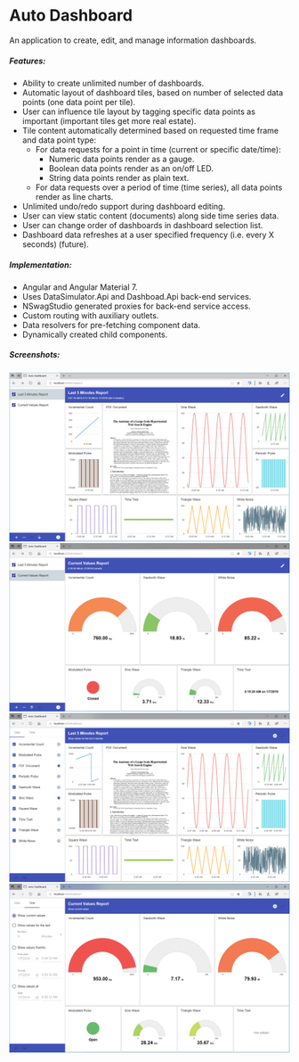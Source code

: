 # Auto Dashboard

An application to create, edit, and manage information dashboards.

##### Features:

- Ability to create unlimited number of dashboards.
- Automatic layout of dashboard tiles, based on number of selected data points (one data point per tile).
- User can influence tile layout by tagging specific data points as important (important tiles get more real estate).
- Tile content automatically determined based on requested time frame and data point type:
  - For data requests for a point in time (current or specific date/time):
    - Numeric data points render as a gauge.
    - Boolean data points render as an on/off LED.
    - String data points render as plain text.
  - For data requests over a period of time (time series), all data points render as line charts.
- Unlimited undo/redo support during dashboard editing.
- User can view static content (documents) along side time series data.
- User can change order of dashboards in dashboard selection list.
- Dashboard data refreshes at a user specified frequency (i.e. every X seconds) (future).

##### Implementation:

- Angular and Angular Material 7.
- Uses DataSimulator.Api and Dashboad.Api back-end services.
- NSwagStudio generated proxies for back-end service access.
- Custom routing with auxiliary outlets.
- Data resolvers for pre-fetching component data.
- Dynamically created child components.

##### Screenshots:

![Screenshot](screenshots/last5minutesreport.png)
![Screenshot](screenshots/currentvaluesreport.png)
![Screenshot](screenshots/editordatasettings.png)
![Screenshot](screenshots/editortimesettings.png)
